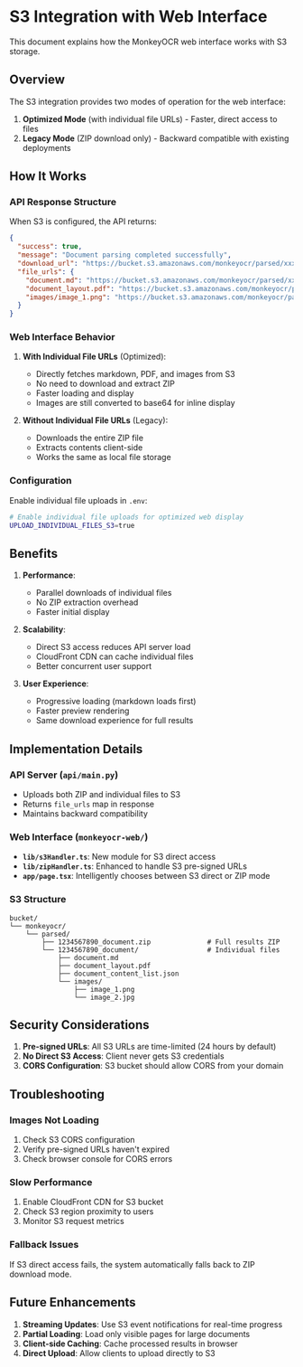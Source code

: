 # S3 Integration with Web Interface

This document explains how the MonkeyOCR web interface works with S3 storage.

## Overview

The S3 integration provides two modes of operation for the web interface:

1. **Optimized Mode** (with individual file URLs) - Faster, direct access to files
2. **Legacy Mode** (ZIP download only) - Backward compatible with existing deployments

## How It Works

### API Response Structure

When S3 is configured, the API returns:

```json
{
  "success": true,
  "message": "Document parsing completed successfully",
  "download_url": "https://bucket.s3.amazonaws.com/monkeyocr/parsed/xxx.zip",
  "file_urls": {
    "document.md": "https://bucket.s3.amazonaws.com/monkeyocr/parsed/xxx/document.md",
    "document_layout.pdf": "https://bucket.s3.amazonaws.com/monkeyocr/parsed/xxx/document_layout.pdf",
    "images/image_1.png": "https://bucket.s3.amazonaws.com/monkeyocr/parsed/xxx/images/image_1.png"
  }
}
```

### Web Interface Behavior

1. **With Individual File URLs** (Optimized):
   - Directly fetches markdown, PDF, and images from S3
   - No need to download and extract ZIP
   - Faster loading and display
   - Images are still converted to base64 for inline display

2. **Without Individual File URLs** (Legacy):
   - Downloads the entire ZIP file
   - Extracts contents client-side
   - Works the same as local file storage

### Configuration

Enable individual file uploads in `.env`:

```bash
# Enable individual file uploads for optimized web display
UPLOAD_INDIVIDUAL_FILES_S3=true
```

## Benefits

1. **Performance**:
   - Parallel downloads of individual files
   - No ZIP extraction overhead
   - Faster initial display

2. **Scalability**:
   - Direct S3 access reduces API server load
   - CloudFront CDN can cache individual files
   - Better concurrent user support

3. **User Experience**:
   - Progressive loading (markdown loads first)
   - Faster preview rendering
   - Same download experience for full results

## Implementation Details

### API Server (`api/main.py`)

- Uploads both ZIP and individual files to S3
- Returns `file_urls` map in response
- Maintains backward compatibility

### Web Interface (`monkeyocr-web/`)

- **`lib/s3Handler.ts`**: New module for S3 direct access
- **`lib/zipHandler.ts`**: Enhanced to handle S3 pre-signed URLs
- **`app/page.tsx`**: Intelligently chooses between S3 direct or ZIP mode

### S3 Structure

```
bucket/
└── monkeyocr/
    └── parsed/
        ├── 1234567890_document.zip              # Full results ZIP
        └── 1234567890_document/                 # Individual files
            ├── document.md
            ├── document_layout.pdf
            ├── document_content_list.json
            └── images/
                ├── image_1.png
                └── image_2.jpg
```

## Security Considerations

1. **Pre-signed URLs**: All S3 URLs are time-limited (24 hours by default)
2. **No Direct S3 Access**: Client never gets S3 credentials
3. **CORS Configuration**: S3 bucket should allow CORS from your domain

## Troubleshooting

### Images Not Loading

1. Check S3 CORS configuration
2. Verify pre-signed URLs haven't expired
3. Check browser console for CORS errors

### Slow Performance

1. Enable CloudFront CDN for S3 bucket
2. Check S3 region proximity to users
3. Monitor S3 request metrics

### Fallback Issues

If S3 direct access fails, the system automatically falls back to ZIP download mode.

## Future Enhancements

1. **Streaming Updates**: Use S3 event notifications for real-time progress
2. **Partial Loading**: Load only visible pages for large documents
3. **Client-side Caching**: Cache processed results in browser
4. **Direct Upload**: Allow clients to upload directly to S3